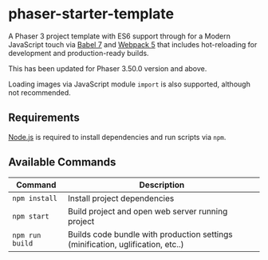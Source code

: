 # phaser-starter-template
A Phaser 3 project template with ES6 support through for a Modern JavaScript touch via [Babel 7](https://babeljs.io/) and [Webpack 5](https://webpack.js.org/) that includes hot-reloading for development and production-ready builds.
 
This has been updated for Phaser 3.50.0 version and above.

Loading images via JavaScript module `import` is also supported, although not recommended.

## Requirements

[Node.js](https://nodejs.org) is required to install dependencies and run scripts via `npm`.

## Available Commands

| Command | Description |
|---------|-------------|
| `npm install` | Install project dependencies |
| `npm start` | Build project and open web server running project |
| `npm run build` | Builds code bundle with production settings (minification, uglification, etc..) |
